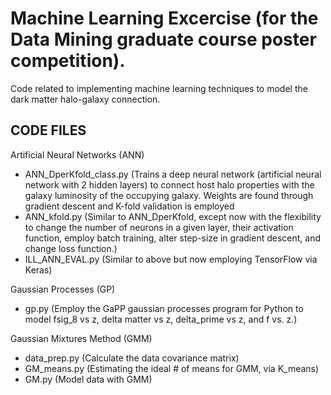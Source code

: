 # Machine Learning Excercise (for the Data Mining graduate course poster competition).

Code related to implementing machine learning techniques to model the dark matter halo-galaxy connection.

CODE FILES
---------------------------
Artificial Neural Networks (ANN)
- ANN_DperKfold_class.py (Trains a deep neural network (artificial neural network with 2 hidden layers) to connect host halo properties with the galaxy luminosity of the occupying galaxy. Weights are found through gradient descent and K-fold validation is employed
- ANN_kfold.py (Similar to ANN_DperKfold, except now with the flexibility to change the number of neurons in a given layer, their activation function, employ batch training, alter step-size in gradient descent, and change loss function.)
- ILL_ANN_EVAL.py (Similar to above but now employing TensorFlow via Keras)

Gaussian Processes (GP)
- gp.py (Employ the GaPP gaussian processes program for Python to model fsig_8 vs z, delta matter vs z, delta_prime vs z, and f vs. z.)

Gaussian Mixtures Method (GMM)
- data_prep.py (Calculate the data covariance matrix)
- GM_means.py (Estimating the ideal # of means for GMM, via K_means)
- GM.py (Model data with GMM)


